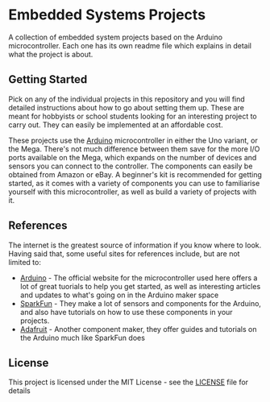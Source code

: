 # Embedded Systems Projects

A collection of embedded system projects based on the Arduino microcontroller. Each one has its own readme file which explains in detail what the project is about.

## Getting Started

Pick on any of the individual projects in this repository and you will find detailed instructions about how to go about setting them up. These are meant for hobbyists or school students looking for an interesting project to carry out. They can easily be implemented at an affordable cost.

These projects use the [Arduino](https://www.arduino.cc/) microcontroller in either the Uno variant, or the Mega. There's not much difference between them save for the more I/O ports available on the Mega, which expands on the number of devices and sensors you can connect to the controller. The components can easily be obtained from Amazon or eBay. A beginner's kit is recommended for getting started, as it comes with a variety of components you can use to familiarise yourself with this microcontroller, as well as build a variety of projects with it.

## References

The internet is the greatest source of information if you know where to look. Having said that, some useful sites for references include, but are not limited to:

* [Arduino](https://www.arduino.cc/) - The official website for the microcontroller used here offers a lot of great tuorials to help you get started, as well as interesting articles and updates to what's going on in the Arduino maker space
* [SparkFun](https://learn.sparkfun.com/tutorials/what-is-an-arduino) - They make a lot of sensors and components for the Arduino, and also have tutorials on how to use these components in your projects.
* [Adafruit](https://www.adafruit.com/category/17) - Another component maker, they offer guides and tutorials on the Arduino much like SparkFun does

## License

This project is licensed under the MIT License - see the [LICENSE](LICENSE) file for details
